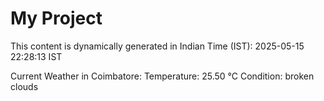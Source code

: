 # My Project

This content is dynamically generated in Indian Time (IST): 2025-05-15 22:28:13 IST


Current Weather in Coimbatore:
Temperature: 25.50 °C
Condition: broken clouds

